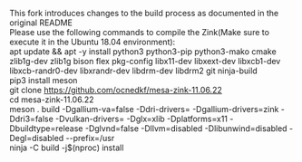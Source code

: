 This fork introduces changes to the build process as documented in the original README 
<br>
Please use the following commands to compile the Zink(Make sure to execute it in the Ubuntu 18.04 environment):​
<br>
apt update && apt -y install python3 python3-pip python3-mako cmake zlib1g-dev zlib1g bison flex pkg-config libx11-dev libxext-dev libxcb1-dev libxcb-randr0-dev libxrandr-dev libdrm-dev libdrm2 git ninja-build
<br>
pip3 install meson
<br>
git clone https://github.com/ocnedkf/mesa-zink-11.06.22
<br>
cd mesa-zink-11.06.22
<br>
meson . build -Dgallium-va=false -Ddri-drivers= -Dgallium-drivers=zink -Ddri3=false -Dvulkan-drivers= -Dglx=xlib -Dplatforms=x11 -Dbuildtype=release -Dglvnd=false -Dllvm=disabled -Dlibunwind=disabled -Degl=disabled --prefix=/usr
<br>
ninja -C build -j$(nproc) install
